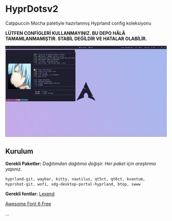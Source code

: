 # HyprDotsv2
Catppuccin Mocha paletiyle hazırlanmış Hyprland config koleksiyonu


**LÜTFEN CONFİGLERİ KULLANMAYINIZ. BU DEPO HÂLÂ TAMAMLANMAMIŞTIR. STABİL DEĞİLDİR VE HATALAR OLABİLİR.**

![Ekran Görüntüsü](main-hyprshot.png)
## Kurulum
**Gerekli Paketler:**
*Dağıtımdan dağıtıma değişir. Her paket için araştırma yapınız.*

    hyprland-git, waybar, kitty, nautilus, qt5ct, qt6ct, kvantum, hyprshot-git, wofi, xdg-desktop-portal-hyprland, btop, swww

**Gerekli fontlar:**
[Lexend](https://fonts.google.com/specimen/Lexend)

[Awesome Font 6 Free](https://use.fontawesome.com/releases/v6.7.2/fontawesome-free-6.7.2-desktop.zip)

...
